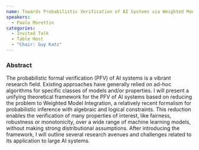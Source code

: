 ```yaml
---
name: Towards Probabilistic Verification of AI Systems via Weighted Model Integration
speakers:
  - Paolo Morettin
categories:
  - Invited Talk
  - Table Host
  - "Chair: Guy Katz"
---
```


### Abstract

The probabilistic formal verification (PFV) of AI systems is a vibrant research field. Existing approaches have generally relied on ad-hoc algorithms for specific classes of models and/or properties. I will present a unifying theoretical framework for the PFV of AI systems based on reducing the problem to Weighted Model Integration, a relatively recent formalism for probabilistic inference with algebraic and logical constraints. This reduction enables the verification of many properties of interest, like fairness, robustness or monotonicity, over a wide range of machine learning models, without making strong distributional assumptions. After introducing the framework, I will outline several research avenues and challenges related to its application to large AI systems.
